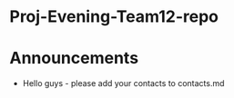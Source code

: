 Proj-Evening-Team12-repo
========================

# Announcements

* Hello guys - please add your contacts to contacts.md
